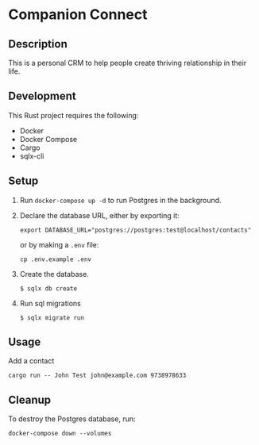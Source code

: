 # Companion Connect

## Description

This is a personal CRM to help people create thriving relationship in their life.

## Development

This Rust project requires the following:

- Docker
- Docker Compose
- Cargo
- sqlx-cli

## Setup

1. Run `docker-compose up -d` to run Postgres in the background.

2. Declare the database URL, either by exporting it:

   ```
   export DATABASE_URL="postgres://postgres:test@localhost/contacts"
   ```

   or by making a `.env` file:

   ```
   cp .env.example .env
   ```

3. Create the database.

   ```
   $ sqlx db create
   ```

4. Run sql migrations

   ```
   $ sqlx migrate run
   ```

## Usage

Add a contact

```
cargo run -- John Test john@example.com 9738978633
```

## Cleanup

To destroy the Postgres database, run:

```
docker-compose down --volumes
```
